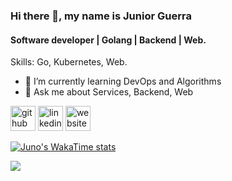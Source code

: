 ### Hi there 👋, my name is Junior Guerra
#### Software developer | Golang | Backend | Web.

Skills: Go, Kubernetes, Web.

- 🌱 I’m currently learning DevOps and Algorithms
- 💬 Ask me about Services, Backend, Web


[<img src='https://cdn.jsdelivr.net/npm/simple-icons@3.0.1/icons/github.svg' alt='github' height='40'>](https://github.com/JuniorGuerra)
[<img src='https://cdn.jsdelivr.net/npm/simple-icons@3.0.1/icons/linkedin.svg' alt='linkedin' height='40'>](https://www.linkedin.com/company/ipcom-network/)
[<img src='https://cdn.jsdelivr.net/npm/simple-icons@3.0.1/icons/icloud.svg' alt='website' height='40'>](https://ipcom.ai)  

<!-- [![Top Langs](https://github-readme-stats.vercel.app/api/top-langs/?username=JuniorGuerra&layout=donut&hide=css,html,scss)](https://github.com/anuraghazra/github-readme-stats) -->
[![Juno's WakaTime stats](https://github-readme-stats.vercel.app/api/wakatime?username=JunoCode&layout=compat)](https://github.com/anuraghazra/github-readme-stats)

![](https://komarev.com/ghpvc/?username=Juniorc21&style=for-the-badge&color=blue)
